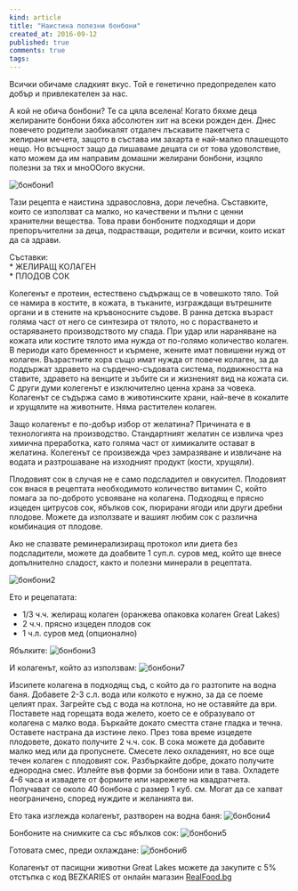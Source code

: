 ```yaml
---
kind: article
title: "Наистина полезни бонбони"
created_at: 2016-09-12
published: true
comments: true
tags:
--- 
```

Всички обичаме сладкият вкус. Той е генетично предопределен като добър и привлекателен за нас. <br />

А кой не обича бонбони? Те са цяла вселена! Когато бяхме деца желираните бонбони бяха абсолютен хит на всеки рожден ден. Днес повечето родители заобикалят отдалеч лъскавите пакетчета с желирани мечета, защото в състава им захарта е най-малко плашещото нещо. Но всъщност защо да лишаваме децата си от това удоволствие, като можем да им направим домашни желирани бонбони, изцяло полезни за тях и мноООого вкусни.<br />

![бонбони1](/images/posts/collagen9.jpg)

<!-- more -->

Тази рецепта е наистина здравословна, дори лечебна. Съставките, които се използват са малко, но качествени и пълни с ценни хранителни вещества. Това прави бонбоните подходящи и дори препоръчителни за деца, подрастващи, родители и всички, които искат да са здрави.

Съставки:<br />
	* ЖЕЛИРАЩ КОЛАГЕН<br />
	* ПЛОДОВ СОК<br />


Колегенът е протеин, естествено съдържащ се в човешкото тяло. Той се намира в костите, в кожата, в тъканите, изграждащи вътрешните органи и в стените на кръвоносните съдове. В ранна детска възраст голяма част от него се синтезира от тялото, но с порастването и остаряването производството му спада. При удар или нараняване на кожата или костите тялото има нужда от по-голямо количество колаген. В периоди като бременност и кърмене, жените имат повишени нужд от колаген. Възрастните хора също имат нужда от повече колаген, за да поддържат здравето на сърдечно-съдовата система, подвижността на ставите, здравето на венците и зъбите си и жизненият вид на кожата си. С други думи колегенът е изключително ценна храна за човека. Колагенът се съдържа само в животинските храни, най-вече в кокалите и хрущялите на животните. Няма растителен колаген. 

Защо колагенът е по-добър избор от желатина? Причината е в технологията на производство. Стандартният желатин се извлича чрез химична преработка, като голяма част от химикалите остават в желатина. Колегенът се произвежда чрез замразяване и извличане на водата и разтрошаване на изходният продукт (кости, хрущяли).

Плодовият сок в случая не е само подсладител и овкусител. Плодовият сок внася в рецептата необходимото количество витамин С, който помага за по-доброто усвояване на колагена. Подходящ е прясно изцеден цитрусов сок, ябълков сок, пюрирани ягоди или други дребни плодове. Можете да използвате и вашият любим сок с различна комбинация от плодове.

Ако не спазвате реминерализиращ протокол или диета без подсладители, можете да доабвите 1 суп.л. суров мед, който ще внесе допълнително сладост, както и полезни минерали в рецептата.

![бонбони2](/images/posts/collagen7.jpg)

Ето и рецепатата:

* 1/3 ч.ч. желиращ колаген (оранжева опаковка колаген Great Lakes)
* 2 ч.ч. прясно изцеден плодов сок
* 1 ч.л. суров мед (опционално)

Ябълките:
![бонбони3](/images/posts/collagen2.jpg)

И колагенът, който аз използвам:
![бонбони7](/images/posts/collagen1.jpg)



Изсипете колагена в подходящ съд, с който да го разтопите на водна баня. Добавете 2-3 с.л. вода или колкото е нужно, за да се поеме целият прах. Загрейте съд с вода на котлона, но не оставяйте да ври. Поставете над горещата вода желето, което се е образувало от колагена с малко вода. Бъркайте докато сместта стане гладка и течна. Оставете настрана да изстине леко. През това време изцедете плодовете, докато получите 2 ч.ч. сок. В сока можете да добавите малко мед или да пропуснете. Смесете леко охладеният, но все още течен колаген с плодовият сок. Разбъркайте добре, докато получите еднородна смес. Излейте във форми за бонбони или в тава. Охладете 4-6 часа и извадете от формите или нарежете на квадратчета. Получават се около 40 бонбона с размер 1 куб. см. Могат да се хапват неограничено, според нуждите и желанията ви.

Ето така изглежда колагенът, разтворен на водна баня:
![бонбони4](/images/posts/collagen3.jpg)

Бонбоните на снимките са със ябълков сок:
![бонбони5](/images/posts/collagen5.jpg)

Готовата смес, преди охлаждане:
![бонбони6](/images/posts/collagen6.jpg)

Колагенът от пасищни животни Great Lakes можете да закупите с 5% отстъпка с код BEZKARIES от онлайн магазин [RealFood.bg](https://realfood.bg/)